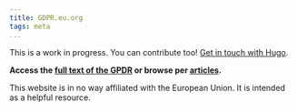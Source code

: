 ```yaml
---
title: GDPR.eu.org
tags: meta
...
```


This is a work in progress.
You can contribute too! [Get in touch with Hugo](https://hroy.eu/hugo/).


**Access the [full text of the GPDR][full] or browse per [articles][art].**


[full]: /full/
[art]: /art/

This website is in no way affiliated with the European Union. It is intended as a helpful resource. 

